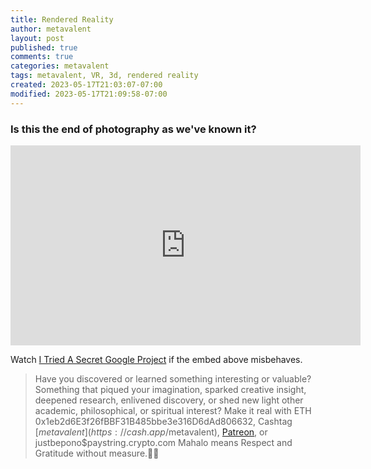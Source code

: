 ```yaml
---
title: Rendered Reality
author: metavalent
layout: post
published: true
comments: true
categories: metavalent
tags: metavalent, VR, 3d, rendered reality
created: 2023-05-17T21:03:07-07:00
modified: 2023-05-17T21:09:58-07:00
---
```


### Is this the end of photography as we've known it?

<iframe loading="lazy" id="ytplayer" type="text/html" width="560" height="320"
  src="https://www.youtube.com/embed/J1oEWiUsKgU?autoplay=1"
  frameborder="0"></iframe>

Watch [I Tried A Secret Google Project](https://youtu.be/J1oEWiUsKgU) if the embed above misbehaves.

<!-- For custom thumbnail
![alt text](/assets/images/image.jpg "title")
-->

<p></p>
<p></p>
<p></p>

> Have you discovered or learned something interesting or valuable? Something that piqued your imagination, sparked creative insight, deepened research, enlivened discovery, or shed new light other academic, philosophical, or spiritual interest? Make it real with ETH 0x1eb2d6E3f26fBBF31B485bbe3e316D6dAd806632, Cashtag [$metavalent](https://cash.app/$metavalent), [Patreon](https://patreon.com/metavalent), or justbepono$paystring.crypto.com Mahalo means Respect and Gratitude without measure.🙏🏼

